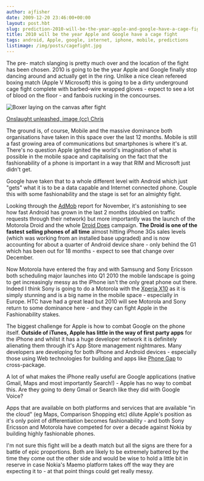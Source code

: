 ```yaml
---
author: ajfisher
date: 2009-12-20 23:46:00+00:00
layout: post.hbt
slug: prediction-2010-will-be-the-year-apple-and-google-have-a-cage-fight
title: 2010 will be the year Apple and Google have a cage fight
tags: android, Apple, google, internet, iphone, mobile, predictions
listimage: /img/posts/cagefight.jpg
---
```


The pre- match slanging is pretty much over and the location of the fight has been chosen. 2010 is going to be the year Apple and Google finally stop dancing around and actually get in the ring. Unlike a nice clean refereed boxing match (Apple V Microsoft) this is going to be a dirty underground cage fight complete with barbed-wire wrapped gloves - expect to see a lot of blood on the floor - and fanbois rucking in the concourses.

![Boxer laying on the canvas after fight](/img/posts/cagefight.jpg)

<p class="caption"><a href="http://www.flickr.com/photos/icantcu/3447153416">Onslaught unleashed, image (cc) Chris</a></p>

The ground is, of course, Mobile and the massive dominance both organisations have taken in this space over the last 12 months. Mobile is still a fast growing area of communications but smartphones is where it's at. There's no question Apple ignited the world's imagination of what is possible in the mobile space and capitalising on the fact that the fashionability of a phone is important in a way that RIM and Microsoft just didn't get.

Google have taken that to a whole different level with Android which just "gets" what it is to be a data capable and Internet connected phone. Couple this with some fashionability and the stage is set for an almighty fight.

Looking through the [AdMob](http://www.admob.com/) report for November, it's astonishing to see how fast Android has grown in the last 2 months (doubled on traffic requests through their network) but more importantly was the launch of the Motorola Droid and the whole [Droid Does](http://droiddoes.com/) campaign. <b>The Droid is one of the fastest selling phones of all time</b> almost hitting iPhone 3Gs sales levels (which was working from an installed base upgraded) and is now accounting for about a quarter of Android device share - only behind the G1 which has been out for 18 months - expect to see that change over December.

Now Motorola have entered the fray and with Samsung and Sony Ericsson both scheduling major launches into Q1 2010 the mobile landscape is going to get increasingly messy as the iPhone isn't the only great phone out there. Indeed I think Sony is going to do a Motorola with the [Xperia X10](http://www.sonyericsson.com/cws/products/mobilephones/overview/xperiax10) as it is simply stunning and is a big name in the mobile space - especially in Europe. HTC have had a great lead but 2010 will see Motorola and Sony return to some dominance here - and they can fight Apple in the Fashionability stakes.

The biggest challenge for Apple is how to combat Google on the phone itself. <b>Outside of iTunes, Apple has little in the way of first party apps</b> for the iPhone and whilst it has a huge developer network it is definitely alienating them through it's App Store management nightmares. Many developers are developing for both iPhone and Android devices - especially those using Web technologies for building and apps like [Phone Gap](http://www.phonegap.com/) to cross-package.

A lot of what makes the iPhone really useful are Google applications (native Gmail, Maps and most importantly Search!) - Apple has no way to combat this. Are they going to deny Gmail or Search like they did with Google Voice?

Apps that are available on both platforms and services that are available "in the cloud" (eg Maps, Comparison Shopping etc) dilute Apple's position as it's only point of differentiation becomes fashionability - and both Sony Ericsson and Motorola have competed for over a decade against Nokia by building highly fashionable phones.

I'm not sure this fight will be a death match but all the signs are there for a battle of epic proportions. Both are likely to be extremely battered by the time they come out the other side and would be wise to hold a little bit in reserve in case Nokia's Maemo platform takes off the way they are expecting it to - at that point things could get really messy.
